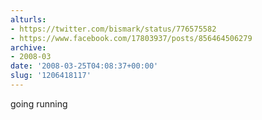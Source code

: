 ```yaml
---
alturls:
- https://twitter.com/bismark/status/776575582
- https://www.facebook.com/17803937/posts/856464506279
archive:
- 2008-03
date: '2008-03-25T04:08:37+00:00'
slug: '1206418117'
---
```


going running

